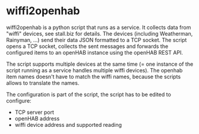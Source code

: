# wiffi2openhab

wiffi2openhab is a python script that runs as a service. It collects data from "wiffi" devices, see stall.biz for details. The devices (including Weatherman, Rainyman, ...) send their data JSON formatted to a TCP socket. The script opens a TCP socket, collects the sent messages and forwards the configured items to an openHAB instance using the openHAB REST API.

The script supports multiple devices at the same time (= one instance of the script running as a service handles multiple wiffi devices). The openhab item names doesn't have to match the wiffi names, because the scripts allows to translate the names.

The configuration is part of the script, the script has to be edited to configure:
- TCP server port
- openHAB address
- wiffi device address and supported reading
